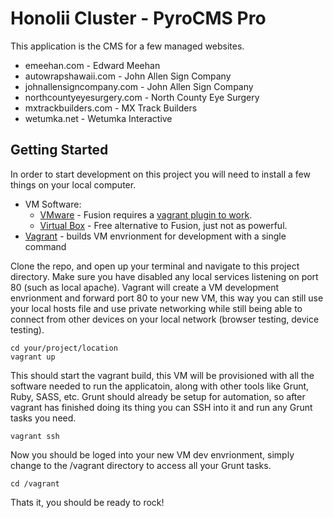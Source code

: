 # Honolii Cluster - PyroCMS Pro
This application is the CMS for a few managed websites.
* emeehan.com - Edward Meehan
* autowrapshawaii.com - John Allen Sign Company
* johnallensigncompany.com - John Allen Sign Company
* northcountyeyesurgery.com - North County Eye Surgery
* mxtrackbuilders.com - MX Track Builders
* wetumka.net - Wetumka Interactive

## Getting Started
In order to start development on this project you will need to install a few things on your local computer.
* VM Software:
	* [VMware](http://www.vmware.com/) - Fusion requires a [vagrant plugin to work](http://www.vagrantup.com/vmware).
	* [Virtual Box](https://www.virtualbox.org/) - Free alternative to Fusion, just not as powerful.
* [Vagrant](https://www.vagrantup.com/) - builds VM envrionment for development with a single command

Clone the repo, and open up your terminal and navigate to this project directory. Make sure you have disabled any local services listening on port 80 (such as local apache). Vagrant will create a VM development envrionment and forward port 80 to your new VM, this way you can still use your local hosts file and use private networking while still being able to connect from other devices on your local network (browser testing, device testing).

```
cd your/project/location
vagrant up
```

This should start the vagrant build, this VM will be provisioned with all the software needed to run the applicatoin, along with other tools like Grunt, Ruby, SASS, etc. Grunt should already be setup for automation, so after vagrant has finished doing its thing you can SSH into it and run any Grunt tasks you need.

```
vagrant ssh
```

Now you should be loged into your new VM dev envrionment, simply change to the /vagrant directory to access all your Grunt tasks.

```
cd /vagrant
```

Thats it, you should be ready to rock!